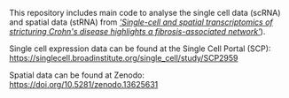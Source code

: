 This repository includes main code to analyse the single cell data (scRNA) and spatial data (stRNA) from [*'Single-cell and spatial transcriptomics of stricturing Crohn's disease highlights a fibrosis-associated network'*](https://doi.org/10.1038/s41588-025-02225-y)).

Single cell expression data can be found at the Single Cell Portal (SCP): https://singlecell.broadinstitute.org/single_cell/study/SCP2959

Spatial data can be found at Zenodo: https://doi.org/10.5281/zenodo.13625631
